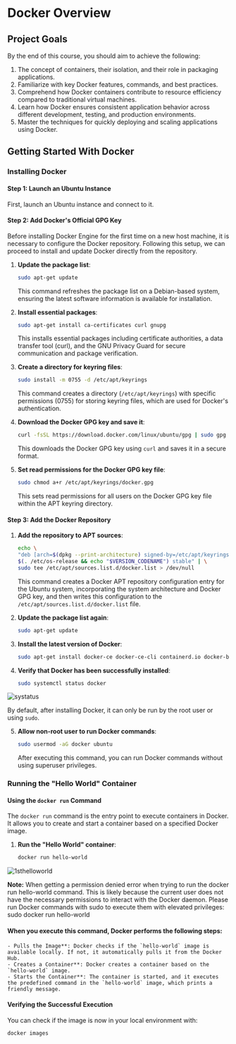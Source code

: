 # Docker Overview

## Project Goals

By the end of this course, you should aim to achieve the following:

1. The concept of containers, their isolation, and their role in packaging applications.
2. Familiarize with key Docker features, commands, and best practices.
3. Comprehend how Docker containers contribute to resource efficiency compared to traditional virtual machines.
4. Learn how Docker ensures consistent application behavior across different development, testing, and production environments.
5. Master the techniques for quickly deploying and scaling applications using Docker.

## Getting Started With Docker

### Installing Docker

#### Step 1: Launch an Ubuntu Instance

First, launch an Ubuntu instance and connect to it.

#### Step 2: Add Docker's Official GPG Key

Before installing Docker Engine for the first time on a new host machine, it is necessary to configure the Docker repository. Following this setup, we can proceed to install and update Docker directly from the repository.

1. **Update the package list**:

    ```bash
    sudo apt-get update
    ```

    This command refreshes the package list on a Debian-based system, ensuring the latest software information is available for installation.

2. **Install essential packages**:

    ```bash
    sudo apt-get install ca-certificates curl gnupg
    ```

    This installs essential packages including certificate authorities, a data transfer tool (curl), and the GNU Privacy Guard for secure communication and package verification.

3. **Create a directory for keyring files**:

    ```bash
    sudo install -m 0755 -d /etc/apt/keyrings
    ```

    This command creates a directory (`/etc/apt/keyrings`) with specific permissions (0755) for storing keyring files, which are used for Docker's authentication.

4. **Download the Docker GPG key and save it**:

    ```bash
    curl -fsSL https://download.docker.com/linux/ubuntu/gpg | sudo gpg --dearmor -o /etc/apt/keyrings/docker.gpg
    ```

    This downloads the Docker GPG key using `curl` and saves it in a secure format.

5. **Set read permissions for the Docker GPG key file**:

    ```bash
    sudo chmod a+r /etc/apt/keyrings/docker.gpg
    ```

    This sets read permissions for all users on the Docker GPG key file within the APT keyring directory.

#### Step 3: Add the Docker Repository

1. **Add the repository to APT sources**:

    ```bash
    echo \
    "deb [arch=$(dpkg --print-architecture) signed-by=/etc/apt/keyrings/docker.gpg] https://download.docker.com/linux/ubuntu \
    $(. /etc/os-release && echo "$VERSION_CODENAME") stable" | \
    sudo tee /etc/apt/sources.list.d/docker.list > /dev/null
    ```

    This command creates a Docker APT repository configuration entry for the Ubuntu system, incorporating the system architecture and Docker GPG key, and then writes this configuration to the `/etc/apt/sources.list.d/docker.list` file.

2. **Update the package list again**:

    ```bash
    sudo apt-get update
    ```

3. **Install the latest version of Docker**:

    ```bash
    sudo apt-get install docker-ce docker-ce-cli containerd.io docker-buildx-plugin docker-compose-plugin
    ```

4. **Verify that Docker has been successfully installed**:

    ```bash
    sudo systemctl status docker
    ```
![systatus](https://github.com/user-attachments/assets/d9e4f285-d0f9-4f2d-959d-c4288dab77a7)

By default, after installing Docker, it can only be run by the root user or using `sudo`.

5. **Allow non-root user to run Docker commands**:

    ```bash
    sudo usermod -aG docker ubuntu
    ```

    After executing this command, you can run Docker commands without using superuser privileges. 

### Running the "Hello World" Container

#### Using the `docker run` Command

The `docker run` command is the entry point to execute containers in Docker. It allows you to create and start a container based on a specified Docker image.

1. **Run the "Hello World" container**:

    ```bash
    docker run hello-world
    ```
![1sthelloworld](https://github.com/user-attachments/assets/35b392b2-14cb-4aa9-b2f5-afbd80521e5c)

**Note:** When getting a permission denied error when trying to run the docker run hello-world command. This is likely because the current user does not have the necessary permissions to interact with the Docker daemon. Please run Docker commands with sudo to execute them with elevated privileges: sudo docker run hello-world

#### When you execute this command, Docker performs the following steps:

    - Pulls the Image**: Docker checks if the `hello-world` image is available locally. If not, it automatically pulls it from the Docker Hub.
    - Creates a Container**: Docker creates a container based on the `hello-world` image.
    - Starts the Container**: The container is started, and it executes the predefined command in the `hello-world` image, which prints a friendly message.

#### Verifying the Successful Execution

You can check if the image is now in your local environment with:

```bash
docker images
